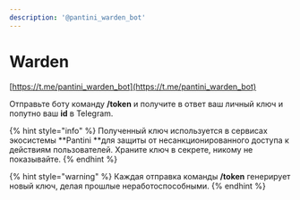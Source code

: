 ```yaml
---
description: '@pantini_warden_bot'
---
```


# Warden

[https://t.me/pantini_warden_bot](https://t.me/pantini_warden_bot)

Отправьте боту команду **/token** и получите в ответ ваш личный ключ и попутно ваш **id** в Telegram.

{% hint style="info" %}
Полученный ключ используется в сервисах экосистемы **Pantini **для защиты от несанкционированного доступа к действиям пользователей. Храните ключ в секрете, никому не показывайте.
{% endhint %}

{% hint style="warning" %}
Каждая отправка команды **/token** генерирует новый ключ, делая прошлые неработоспособными.
{% endhint %}
